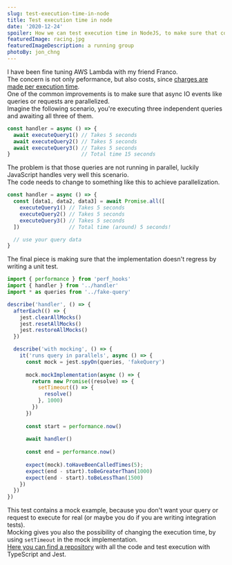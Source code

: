 ```yaml
---
slug: test-execution-time-in-node
title: Test execution time in node
date: '2020-12-24'
spoiler: How we can test execution time in NodeJS, to make sure that code is executing in parallel.
featuredImage: racing.jpg
featuredImageDescription: a running group
photoBy: jon_chng
---
```


I have been fine tuning AWS Lambda with my friend Franco.  
The concern is not only peformance, but also costs, since [charges are made per execution time](https://aws.amazon.com/lambda/pricing/).  
One of the common improvements is to make sure that async IO events like queries or requests are parallelized.  
Imagine the following scenario, you're executing three independent queries and awaiting all three of them.  

```js
const handler = async () => {
  await executeQuery1() // Takes 5 seconds
  await executeQuery2() // Takes 5 seconds
  await executeQuery3() // Takes 5 seconds
}                       // Total time 15 seconds
```

The problem is that those queries are not running in parallel, luckily JavaScript handles very well this scenario.  
The code needs to change to something like this to achieve parallelization.

```js
const handler = async () => {
  const [data1, data2, data3] = await Promise.all([
    executeQuery1() // Takes 5 seconds
    executeQuery2() // Takes 5 seconds
    executeQuery3() // Takes 5 seconds
  ])                // Total time (around) 5 seconds!

  // use your query data
}
```

The final piece is making sure that the implementation doesn't regress by writing a unit test.

```js
import { performance } from 'perf_hooks'
import { handler } from '../handler'
import * as queries from '../fake-query'

describe('handler', () => {
  afterEach(() => {
    jest.clearAllMocks()
    jest.resetAllMocks()
    jest.restoreAllMocks()
  })

  describe('with mocking', () => {
    it('runs query in parallels', async () => {
      const mock = jest.spyOn(queries, 'fakeQuery')
  
      mock.mockImplementation(async () => {
        return new Promise((resolve) => {
          setTimeout(() => {
            resolve()
          }, 1000)
        })
      })
  
      const start = performance.now()
  
      await handler()
  
      const end = performance.now()
  
      expect(mock).toHaveBeenCalledTimes(5);
      expect(end - start).toBeGreaterThan(1000)
      expect(end - start).toBeLessThan(1500)
    })
  })
})
```

This test contains a mock example, because you don't want your query or request to execute for real (or maybe you do if you are writing integration tests).  
Mocking gives you also the possibility of changing the execution time, by using `setTimeout` in the mock implementation.  
[Here you can find a repository](https://github.com/giacomorebonato/query-timings) with all the code and test execution with TypeScript and Jest.
